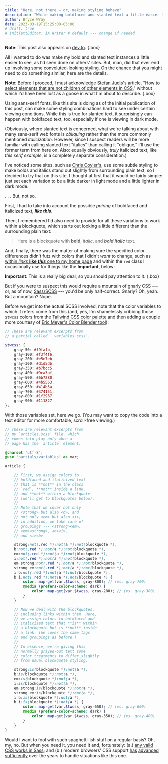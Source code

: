 ```yaml
---
title: "Here, not there — or, making styling behave"
description: "While making boldfaced and slanted text a little easier to detect, I end up with (S)CSS that looks nasty but gets the job done."
author: Bryce Wray
date: 2023-03-19T15:25:00-05:00
# draft: true
# initTextEditor: iA Writer # default --- change if needed
---
```


**Note**: This post also appears on [dev.to](https://dev.to/brycewray/here-not-there-or-making-styling-behave-43ia).
{.box}

All I wanted to do was make my bold and slanted text instances a little easier to see, as I'd seen done on others' sites. But, man, did that ever end up involving some convoluted-looking styling. On the chance that you might need to do something similar, here are the details.

<!--more-->

**Note**: Before I proceed, I must acknowledge [Stefan Judis](https://www.stefanjudis.com)'s article, "[How to select elements that are not children of other elements in CSS](https://www.stefanjudis.com/snippets/how-to-select-elements-that-are-not-children-of-other-elements-in-css/)," without which I'd have been lost as a goose in what I'm about to describe.
{.box}

Using sans-serif fonts, like this site is doing as of the initial publication of this post, can make some styling combinations hard to see under certain viewing conditions. While this is true for slanted text, it surprisingly can happen with boldfaced text, too, especially if one is viewing in dark mode.

(Obviously, where slanted text is concerned, what we're talking about with many sans-serif web fonts is *obliquing* rather than the more commonly mentioned *italicization*. However, since I suspect readers will be more familiar with calling slanted text "italics" than calling it "oblique," I'll use the former term from here on. Also: equally obviously, *truly* italicized text, like <em class="serif">this serif example</em>, is a completely separate consideration.)

I've noticed some sites, such as [Chris Coyier's](https://chriscoyier.net/), use some subtle styling to make bolds and italics stand out slightly from surrounding plain text, so I decided to try that on this site. I thought at first that it would be fairly simple: just set each variation to be a little darker in light mode and a little lighter in dark mode.

. . . But, not so.

First, I had to take into account the possible *pairing* of boldfaced and italicized text, ***like this***.

Then, I remembered I'd also need to provide for all these variations to work within a blockquote, which starts out looking a little different than the surrounding plain text:

> Here is a blockquote with **bold**, *italic*, and ***bold italic*** text.

And, finally, there was the matter of making sure the specified color differences didn't futz with colors that I didn't *want* to change, such as [within *links* **like** ***this*** one to my home page](/) and within the `red` class I occasionally use for things like the **Important**, below:

<strong class="red">Important</strong>: This is a really big deal, so you should pay attention to it.
{.box}

But if you were to suspect this would require a mountain of gnarly CSS --- or, as of now, [Sass/SCSS](https://sass-lang.com) --- you'd be only half-correct. Gnarly? Oh, yeah. But a mountain? Nope.

Before we get into the actual SCSS involved, note that the color variables to which it refers come from this (and, yes, I'm shamelessly cribbing those `$twcss` colors from the [Tailwind CSS](https://tailwindcss.com) [color palette](https://tailwindcss.com/docs/customizing-colors) and then adding a couple more courtesy of [Eric Meyer's Color Blender tool](https://meyerweb.com/eric/tools/color-blend)):

```scss
// These are relevant excerpts from
// a partial called `_variables.scss`.

$twcss: {
	gray-50: #f9fafb,
	gray-100: #f3f4f6,
	gray-200: #e5e7eb,
	gray-300: #d1d5db,
	gray-350: #b7bcc5,
	gray-400: #9ca3af,
	gray-500: #6b7280,
	gray-600: #4b5563,
	gray-650: #414b5a,
	gray-700: #374151,
	gray-800: #1f2937,
	gray-900: #111827
};
```

With those variables set, here we go. (You may want to copy the code into a text editor for more comfortable, scroll-free viewing.)

```scss
// These are relevant excerpts from
// my `articles.scss` file, which
// comes into play only when a
// page has the `article` element.

@charset 'utf-8';
@use 'partials/variables' as var;

article {

	// First, we assign colors to
	// boldfaced and italicized text
	// that is **not** in the class
	// `red`, **not** inside a link,
	// and **not** within a blockquote
	// (we'll get to blockquotes below).
	//
	// Note that we cover not only
	// <strong> but also <b>, and
	// not only <em> but also <i>;
	// in addition, we take care of
	// groupings --- <strong><em>,
	// <em><strong>, <b><i>,
	// and <i><b>.

	strong:not(.red *):not(a *):not(blockquote *),
	b:not(.red *):not(a *):not(blockquote *),
	em:not(.red *):not(a *):not(blockquote *),
	i:not(.red *):not(a *):not(blockquote *),
	em strong:not(.red *):not(a *):not(blockquote *),
	strong em:not(.red *):not(a *):not(blockquote *),
	i b:not(.red *):not(a *):not(blockquote *),
	b i:not(.red *):not(a *):not(blockquote *) {
		color: map-get(var.$twcss, gray-800); // (vs. gray-700)
		@media (prefers-color-scheme: dark) {
			color: map-get(var.$twcss, gray-200); // (vs. gray-300)
		}
	}

	// Now we deal with the blockquotes,
	// including links within them. Here,
	// we assign colors to boldfaced and
	// italicized text that **is** within
	// a blockquote but is **not** inside
	// a link. (We cover the same tags
	// and groupings as before.)
	//
	// In essence, we're giving this
	// normally grayed-out text some
	// color treatments to differ slightly
	// from usual blockquote styling.

	strong:is(blockquote *):not(a *),
	b:is(blockquote *):not(a *),
	em:is(blockquote *):not(a *),
	i:is(blockquote *):not(a *),
	em strong:is(blockquote *):not(a *),
	strong em:is(blockquote *):not(a *),
	i b:is(blockquote *):not(a *),
	b i:is(blockquote *):not(a *) {
		color: map-get(var.$twcss, gray-650); // (vs. gray-600)
		@media (prefers-color-scheme: dark) {
			color: map-get(var.$twcss, gray-350); // (vs. gray-400)
		}
	}
}
```

Would I want to fool with such spaghetti-ish stuff on a regular basis? Oh, my, no. But when you need it, you need it and, fortunately: (a.) [any valid CSS works in Sass](https://sass-lang.com/guide); and (b.) modern browsers' CSS support [has](https://webkit.org/blog/3615/css-selectors-inside-selectors-discover-matches-not-and-nth-child/) [advanced](https://hacks.mozilla.org/2020/12/and-now-for-firefox-84/) [sufficiently](https://blog.chromium.org/2020/12/chrome-88-digital-goods-lighting.html) over the years to handle situations like this one.
